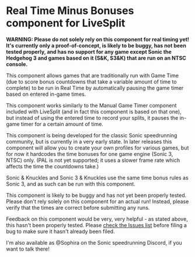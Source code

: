 Real Time Minus Bonuses component for LiveSplit
===============================================

**WARNING: Please do not solely rely on this component for real timing yet! It's
currently only a proof-of-concept, is likely to be buggy, has not been tested
properly, and has no support for any game except Sonic the Hedgehog 3 and games
based on it (S&K, S3&K) that are run on an NTSC console.**

This component allows games that are traditionally run with Game Time (due to
score bonus countdowns that take a variable amount of time to complete) to be
run in Real Time by automatically pausing the game timer based on entered
in-game times.

This component works similarly to the Manual Game Timer component included with
LiveSplit (and in fact this component is based on that one), but instead of
using the entered time to record your splits, it pauses the in-game timer for a
certain amount of time.

This component is being developed for the classic Sonic speedrunning community,
but is currently in a very early state. In later releases this component will
allow you to create your own profiles for various games, but for now it
hardcodes the time bonuses for one game engine (Sonic 3, NTSC) only. (PAL is not
yet supported; it uses a slower frame rate which affects the time the countdowns
take.)

Sonic & Knuckles and Sonic 3 & Knuckles use the same time bonus rules as Sonic
3, and as such can be run with this component.

This component is likely to be buggy and has not yet been properly tested.
Please don't rely solely on this component for an actual run! Instead, please
verify that the times are correct before submitting any runs.

Feedback on this component would be very, very helpful - as stated above, this
hasn't been properly tested. Please [check the Issues
list](https://github.com/Sophira/LiveSplit.RealTimeMinusBonuses/issues) before
filing a bug to make sure it hasn't already been filed.

I'm also available as @Sophira on the Sonic speedrunning Discord, if you want to
talk there!
